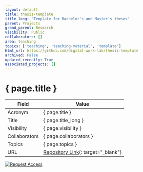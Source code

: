```yaml
---
layout: default
title: thesis-template
title_long: "Template for Bachelor's and Master's theses"
parent: Projects
grand_parent: Research
visibility: Public
collaborators: []
area: teaching
topics: ['teaching', 'teaching-material', 'template']
html_url: https://github.com/digital-work-lab/thesis-template
archived: False
updated_recently: True
associated_projects: []
---
```


# { page.title }

Field               | Value
------------------- | ----------------------------------
Acronym             | { page.title }
Title               | { page.title_long }
Visibility          | { page.visibility }
Collaborators       | { page.collaborators }
Topics              | { page.topics }
URL                 | [Repository Link](https://github.com/digital-work-lab/thesis-template){: target="_blank"}

[![Request Access](https://img.shields.io/badge/Request-Access-blue?style=for-the-badge)](https://github.com/digital-work-lab/thesis-template/issues/new?assignees=geritwagner&labels=access+request&template=request-repo-access.md&title=%5BAccess+Request%5D+Request+for+access+to+repository)

